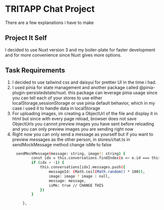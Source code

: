 # TRITAPP Chat Project

There are a few explanations i have to make

## Project It Self

I decided to use Nuxt version 3 and my boiler-plate for faster development and for more convenience since Nuxt gives more options.

## Task Requirements

1. I decided to use tailwind css and daisyui for  prettier UI in the time i had.
2. I used pinia for state management and another package called @pinia-plugin-persistedstate/nuxt. this package can leverage pinia usage since you can tell each of your stores to use either localStorage,sessionStorage or use pinia default behavior, which in my case i used it to handle data in localStorage
3. For uploading images, im creating a ObjectUrl of the file and display it in html but since with every page reload, browser does not save ObjectUrls you cannot preview images you have sent before reloading and you can only preview images you are sending right now
4. Right now you can only send a message as yourself but if you want to preview messages as the other person, in stores/chat.ts in sendMockMessage method change isMe to false
```bash
     sendMockMessage(message: string, image?: string) {
            const idx = this.conversations.findIndex(e => e.id === this.selectedConversationId)
            if (idx > -1) {
                this.conversations[idx].messages.push({
                    messageId: (Math.ceil(Math.random() * 100)),
                    image: image ? image : null,
                    message: message,
                    isMe: true // CHANGE THIS
                })
            }

        },
```
